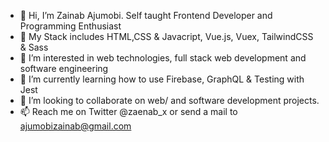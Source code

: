 - 👋 Hi, I’m Zainab Ajumobi. Self taught Frontend Developer and Programming Enthusiast
- 💞️ My Stack includes HTML,CSS & Javacript, Vue.js, Vuex, TailwindCSS & Sass
- 👀 I’m interested in web technologies, full stack web development and software engineering
- 🌱 I’m currently learning how to use Firebase, GraphQL & Testing with Jest
- 💞️ I’m looking to collaborate on web/ and software development projects.
- 📫 Reach me on Twitter @zaenab_x or send a mail to ajumobizainab@gmail.com

<!---
sheismo/sheismo is a ✨ special ✨ repository because its `README.md` (this file) appears on your GitHub profile.
You can click the Preview link to take a look at your changes.
--->
